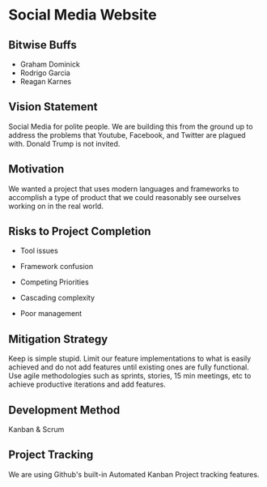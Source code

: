 # Social Media Website

## Bitwise Buffs
  - Graham Dominick
  - Rodrigo Garcia
  - Reagan Karnes
  
## Vision Statement
Social Media for polite people. We are building this from the ground up to address the problems that Youtube, Facebook, and Twitter are plagued with. Donald Trump is not invited.

## Motivation
We wanted a project that uses modern languages and frameworks to accomplish a type of product that we could reasonably see ourselves working on in the real world.

## Risks to Project Completion

  - Tool issues

  - Framework confusion

  - Competing Priorities

  - Cascading complexity

  - Poor management

## Mitigation Strategy
Keep is simple stupid. Limit our feature implementations to what is easily achieved and do not add features until existing ones are fully functional.  Use agile methodologies such as sprints, stories, 15 min meetings, etc to achieve productive iterations and add features.

## Development Method
Kanban & Scrum

## Project Tracking
We are using Github's built-in Automated Kanban Project tracking features.
